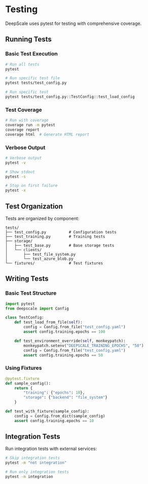 # Testing

DeepScale uses pytest for testing with comprehensive coverage.

## Running Tests

### Basic Test Execution

```bash
# Run all tests
pytest

# Run specific test file
pytest tests/test_config.py

# Run specific test
pytest tests/test_config.py::TestConfig::test_load_config
```

### Test Coverage

```bash
# Run with coverage
coverage run -m pytest
coverage report
coverage html  # Generate HTML report
```

### Verbose Output

```bash
# Verbose output
pytest -v

# Show stdout
pytest -s

# Stop on first failure
pytest -x
```

## Test Organization

Tests are organized by component:

```
tests/
├── test_config.py          # Configuration tests
├── test_training.py        # Training tests
├── storage/
│   ├── test_base.py        # Base storage tests
│   └── clients/
│       ├── test_file_system.py
│       └── test_azure_blob.py
└── fixtures/               # Test fixtures
```

## Writing Tests

### Basic Test Structure

```python
import pytest
from deepscale import Config

class TestConfig:
    def test_load_from_file(self):
        config = Config.from_file("test_config.yaml")
        assert config.training.epochs == 100

    def test_environment_override(self, monkeypatch):
        monkeypatch.setenv("DEEPSCALE_TRAINING_EPOCHS", "50")
        config = Config.from_file("test_config.yaml")
        assert config.training.epochs == 50
```

### Using Fixtures

```python
@pytest.fixture
def sample_config():
    return {
        "training": {"epochs": 10},
        "storage": {"backend": "file_system"}
    }

def test_with_fixture(sample_config):
    config = Config.from_dict(sample_config)
    assert config.training.epochs == 10
```

## Integration Tests

Run integration tests with external services:

```bash
# Skip integration tests
pytest -m "not integration"

# Run only integration tests
pytest -m integration
```